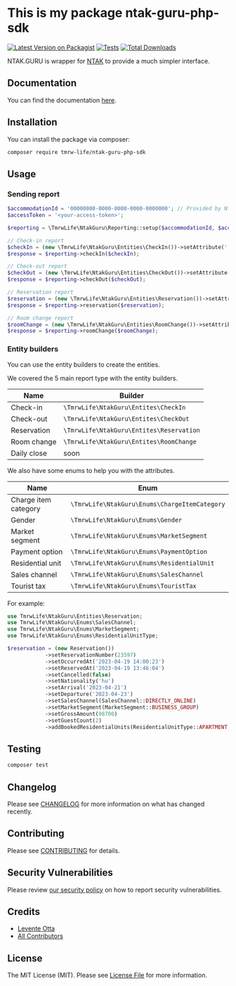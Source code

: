 # This is my package ntak-guru-php-sdk

[![Latest Version on Packagist](https://img.shields.io/packagist/v/tmrw-life/ntak-guru-php-sdk.svg?style=flat-square)](https://packagist.org/packages/tmrw-life/ntak-guru-php-sdk)
[![Tests](https://img.shields.io/github/actions/workflow/status/TMRW-Life/ntak.guru-php-sdk/run-tests.yml?branch=main&label=tests&style=flat-square)](https://github.com/TMRW-Life/ntak.guru-php-sdk/actions/workflows/run-tests.yml)
[![Total Downloads](https://img.shields.io/packagist/dt/tmrw-life/ntak-guru-php-sdk.svg?style=flat-square)](https://packagist.org/packages/tmrw-life/ntak-guru-php-sdk)

NTAK.GURU is wrapper for [NTAK](https://info.ntak.hu) to provide a much simpler interface.

## Documentation

You can find the documentation [here](https://docs.ntakguru.tmrwsystem.life).

## Installation

You can install the package via composer:

```bash
composer require tmrw-life/ntak-guru-php-sdk
```

## Usage

### Sending report

```php
$accommodationId = '00000000-0000-0000-0000-0000000'; // Provided by NTAK.guru
$accessToken = '<your-access-token>';

$reporting = \TmrwLife\NtakGuru\Reporting::setup($accommodationId, $accessToken);

// Check-in report
$checkIn = (new \TmrwLife\NtakGuru\Entities\CheckIn())->setAttribute('...');
$response = $reporting->checkIn($checkIn);

// Check-out report
$checkOut = (new \TmrwLife\NtakGuru\Entities\CheckOut())->setAttribute('...');
$response = $reporting->checkOut($checkOut);

// Reservation report
$reservation = (new \TmrwLife\NtakGuru\Entities\Reservation())->setAttribute('...');
$response = $reporting->reservation($reservation);

// Room change report
$roomChange = (new \TmrwLife\NtakGuru\Entities\RoomChange())->setAttribute('...');
$response = $reporting->roomChange($roomChange);
```

### Entity builders

You can use the entity builders to create the entities.

We covered the 5 main report type with the entity builders.

| Name        | Builder                                  |
|-------------|------------------------------------------|
| Check-in    | `\TmrwLife\NtakGuru\Entites\CheckIn`     |
| Check-out   | `\TmrwLife\NtakGuru\Entites\CheckOut`    |
| Reservation | `\TmrwLife\NtakGuru\Entites\Reservation` |
| Room change | `\TmrwLife\NtakGuru\Entites\RoomChange`  |
| Daily close | soon                                     |

We also have some enums to help you with the attributes.

| Name                 | Enum                                          |
|----------------------|-----------------------------------------------|
| Charge item category | `\TmrwLife\NtakGuru\Enums\ChargeItemCategory` |
| Gender               | `\TmrwLife\NtakGuru\Enums\Gender`             |
| Market segment       | `\TmrwLife\NtakGuru\Enums\MarketSegment`      |
| Payment option       | `\TmrwLife\NtakGuru\Enums\PaymentOption`      |
| Residential unit     | `\TmrwLife\NtakGuru\Enums\ResidentialUnit`    |
| Sales channel        | `\TmrwLife\NtakGuru\Enums\SalesChannel`       |
| Tourist tax          | `\TmrwLife\NtakGuru\Enums\TouristTax`         |

For example:

```php
use TmrwLife\NtakGuru\Entities\Reservation;
use TmrwLife\NtakGuru\Enums\SalesChannel;
use TmrwLife\NtakGuru\Enums\MarketSegment;
use TmrwLife\NtakGuru\Enums\ResidentialUnitType;

$reservation = (new Reservation())
            ->setReservationNumber(23597)
            ->setOccurredAt('2023-04-19 14:00:23')
            ->setReservedAt('2023-04-19 13:46:04')
            ->setCancelled(false)
            ->setNationality('hu')
            ->setArrival('2023-04-21')
            ->setDeparture('2023-04-23')
            ->setSalesChannel(SalesChannel::DIRECTLY_ONLINE)
            ->setMarketSegment(MarketSegment::BUSINESS_GROUP)
            ->setGrossAmount(98700)
            ->setGuestCount(2)
            ->addBookedResidentialUnits(ResidentialUnitType::APARTMENT, 2);
```

## Testing

```bash
composer test
```

## Changelog

Please see [CHANGELOG](CHANGELOG.md) for more information on what has changed recently.

## Contributing

Please see [CONTRIBUTING](https://github.com/spatie/.github/blob/main/CONTRIBUTING.md) for details.

## Security Vulnerabilities

Please review [our security policy](../../security/policy) on how to report security vulnerabilities.

## Credits

- [Levente Otta](https://github.com/Otisz)
- [All Contributors](../../contributors)

## License

The MIT License (MIT). Please see [License File](LICENSE.md) for more information.
